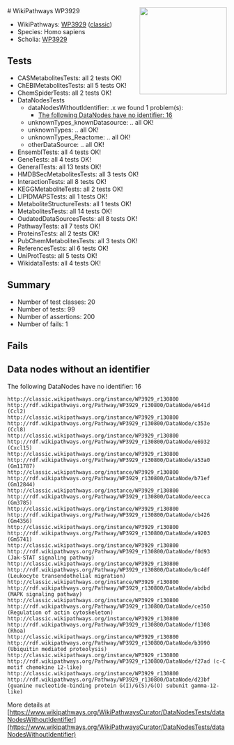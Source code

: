 <img style="float: right; width: 200px" src="https://upload.wikimedia.org/wikipedia/commons/thumb/8/83/Wplogo_with_text_500.png/640px-Wplogo_with_text_500.png" />
# WikiPathways WP3929

* WikiPathways: [WP3929](https://wikipathways.org/pathways/WP3929) ([classic](https://classic.wikipathways.org/instance/WP3929))
* Species: Homo sapiens
* Scholia: [WP3929](https://scholia.toolforge.org/wikipathways/WP3929)
## Tests
* CASMetabolitesTests: all 2 tests OK!
* ChEBIMetabolitesTests: all 5 tests OK!
* ChemSpiderTests: all 2 tests OK!
* DataNodesTests
    * dataNodesWithoutIdentifier: .x we found 1 problem(s):
        * [The following DataNodes have no identifier: 16](#8792c496)
    * unknownTypes_knownDatasource: .. all OK!
    * unknownTypes: .. all OK!
    * unknownTypes_Reactome: .. all OK!
    * otherDataSource: .. all OK!
* EnsemblTests: all 4 tests OK!
* GeneTests: all 4 tests OK!
* GeneralTests: all 13 tests OK!
* HMDBSecMetabolitesTests: all 3 tests OK!
* InteractionTests: all 8 tests OK!
* KEGGMetaboliteTests: all 2 tests OK!
* LIPIDMAPSTests: all 1 tests OK!
* MetaboliteStructureTests: all 1 tests OK!
* MetabolitesTests: all 14 tests OK!
* OudatedDataSourcesTests: all 8 tests OK!
* PathwayTests: all 7 tests OK!
* ProteinsTests: all 2 tests OK!
* PubChemMetabolitesTests: all 3 tests OK!
* ReferencesTests: all 6 tests OK!
* UniProtTests: all 5 tests OK!
* WikidataTests: all 4 tests OK!


## Summary

* Number of test classes: 20
* Number of tests: 99
* Number of assertions: 200
* Number of fails: 1

## Fails

<a name="8792c496" />

## Data nodes without an identifier

The following DataNodes have no identifier: 16
```
http://classic.wikipathways.org/instance/WP3929_r130800 http://rdf.wikipathways.org/Pathway/WP3929_r130800/DataNode/e641d (Ccl2)
http://classic.wikipathways.org/instance/WP3929_r130800 http://rdf.wikipathways.org/Pathway/WP3929_r130800/DataNode/c353e (Ccl8)
http://classic.wikipathways.org/instance/WP3929_r130800 http://rdf.wikipathways.org/Pathway/WP3929_r130800/DataNode/e6932 (Cxcl15)
http://classic.wikipathways.org/instance/WP3929_r130800 http://rdf.wikipathways.org/Pathway/WP3929_r130800/DataNode/a53a0 (Gm11787)
http://classic.wikipathways.org/instance/WP3929_r130800 http://rdf.wikipathways.org/Pathway/WP3929_r130800/DataNode/b71ef (Gm12844)
http://classic.wikipathways.org/instance/WP3929_r130800 http://rdf.wikipathways.org/Pathway/WP3929_r130800/DataNode/eecca (Gm3785)
http://classic.wikipathways.org/instance/WP3929_r130800 http://rdf.wikipathways.org/Pathway/WP3929_r130800/DataNode/cb426 (Gm4356)
http://classic.wikipathways.org/instance/WP3929_r130800 http://rdf.wikipathways.org/Pathway/WP3929_r130800/DataNode/a9203 (Gm5741)
http://classic.wikipathways.org/instance/WP3929_r130800 http://rdf.wikipathways.org/Pathway/WP3929_r130800/DataNode/f0d93 (Jak-STAT signaling pathway)
http://classic.wikipathways.org/instance/WP3929_r130800 http://rdf.wikipathways.org/Pathway/WP3929_r130800/DataNode/bc4df (Leukocyte transendothelial migration)
http://classic.wikipathways.org/instance/WP3929_r130800 http://rdf.wikipathways.org/Pathway/WP3929_r130800/DataNode/abdbd (MAPK signaling pathway)
http://classic.wikipathways.org/instance/WP3929_r130800 http://rdf.wikipathways.org/Pathway/WP3929_r130800/DataNode/ce350 (Regulation of actin cytoskeleton)
http://classic.wikipathways.org/instance/WP3929_r130800 http://rdf.wikipathways.org/Pathway/WP3929_r130800/DataNode/f1308 (Rhoa)
http://classic.wikipathways.org/instance/WP3929_r130800 http://rdf.wikipathways.org/Pathway/WP3929_r130800/DataNode/b3990 (Ubiquitin mediated proteolysis)
http://classic.wikipathways.org/instance/WP3929_r130800 http://rdf.wikipathways.org/Pathway/WP3929_r130800/DataNode/f27ad (c-C motif chemokine 12-like)
http://classic.wikipathways.org/instance/WP3929_r130800 http://rdf.wikipathways.org/Pathway/WP3929_r130800/DataNode/d23bf (guanine nucleotide-binding protein G(I)/G(S)/G(O) subunit gamma-12-like)
```

More details at [https://www.wikipathways.org/WikiPathwaysCurator/DataNodesTests/dataNodesWithoutIdentifier](https://www.wikipathways.org/WikiPathwaysCurator/DataNodesTests/dataNodesWithoutIdentifier)

